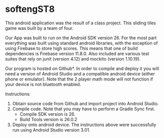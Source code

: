 # softengST8
This android application was the result of a class project. This sliding tiles game was built by a team of four.

Our App was built to run on the Android SDK version 26. For the most part everything was built using standard android libraries, with the exception of using Firebase to store high scores. This means that one of build dependencies is Firebase version 11.8.0. Also included are various test suites that rely on junit (version 4.12) and mockito (version 1.10.19).

Our program is hosted on Github*. In order to compile and deploy it you will need a version of Android Studio and a compatible android device (either phone or emulator). Note that the 2 player math mode will not function if your device is not bluetooth enabled.

Instructions:
1. Obtain source code from Github and import project into Android Studio.
2. Compile code. Note that you may have to perform a Gradle Sync first.
   * Compile SDK version is 26.
   * Build Tools version is 26.0.2
3. Deploy onto android device.
The instructions above were successfully run using Android Studio version 3.01. 


